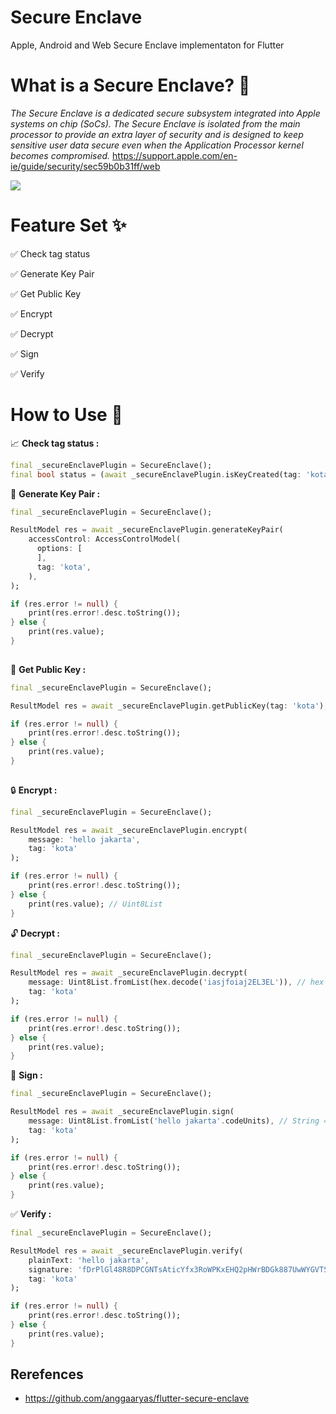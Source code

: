 # Secure Enclave

Apple, Android and Web Secure Enclave implementaton for Flutter

# What is a Secure Enclave? 👮
*The Secure Enclave is a dedicated secure subsystem integrated into Apple systems on chip (SoCs). The Secure Enclave is isolated from the main processor to provide an extra layer of security and is designed to keep sensitive user data secure even when the Application Processor kernel becomes compromised.* https://support.apple.com/en-ie/guide/security/sec59b0b31ff/web

[![](https://help.apple.com/assets/6026E7D7748ADA67B165542D/6026E7DA748ADA67B1655435/en_GB/388d8f7e1d4dd8c22d85c87ca9d01622.png)](https://help.apple.com/assets/6026E7D7748ADA67B165542D/6026E7DA748ADA67B1655435/en_GB/388d8f7e1d4dd8c22d85c87ca9d01622.png)

# Feature Set ✨

✅ Check tag status 

✅ Generate Key Pair 

✅ Get Public Key

✅ Encrypt

✅ Decrypt

✅ Sign

✅ Verify

# How to Use 🚀

📈 **Check tag status :**
```dart
final _secureEnclavePlugin = SecureEnclave();
final bool status = (await _secureEnclavePlugin.isKeyCreated(tag: 'kota')).value;
```

🔑 **Generate Key Pair :**
```dart
final _secureEnclavePlugin = SecureEnclave();

ResultModel res = await _secureEnclavePlugin.generateKeyPair(
    accessControl: AccessControlModel(
      options: [
      ],
      tag: 'kota',
    ),
);

if (res.error != null) {
	print(res.error!.desc.toString());
} else {
	print(res.value);
}
 
```

📢 **Get Public Key :**
```dart
final _secureEnclavePlugin = SecureEnclave();

ResultModel res = await _secureEnclavePlugin.getPublicKey(tag: 'kota');

if (res.error != null) {
	print(res.error!.desc.toString());
} else {
	print(res.value);
}
 
```

🔒 **Encrypt :**
```dart
final _secureEnclavePlugin = SecureEnclave();

ResultModel res = await _secureEnclavePlugin.encrypt(
    message: 'hello jakarta',
    tag: 'kota'
);

if (res.error != null) {
	print(res.error!.desc.toString());
} else {
	print(res.value); // Uint8List
}
```

🔓 **Decrypt :**
```dart
final _secureEnclavePlugin = SecureEnclave();

ResultModel res = await _secureEnclavePlugin.decrypt(
    message: Uint8List.fromList(hex.decode('iasjfoiaj2EL3EL')), // hex => Uint8List
    tag: 'kota'
);

if (res.error != null) {
	print(res.error!.desc.toString());
} else {
	print(res.value);
}
```

🔏 **Sign :**
```dart
final _secureEnclavePlugin = SecureEnclave();

ResultModel res = await _secureEnclavePlugin.sign(
    message: Uint8List.fromList('hello jakarta'.codeUnits), // String => Uint8List
    tag: 'kota'
);

if (res.error != null) {
	print(res.error!.desc.toString());
} else {
	print(res.value);
}
```

✅ **Verify :**
```dart
final _secureEnclavePlugin = SecureEnclave();

ResultModel res = await _secureEnclavePlugin.verify(
	plainText: 'hello jakarta',
    signature: 'fDrPlGl48R8DPCGNTsAticYfx3RoWPKxEHQ2pHWrBDGk887UwWYGVTSSUj6LciietChBULEs ',
    tag: 'kota'
);

if (res.error != null) {
	print(res.error!.desc.toString());
} else {
	print(res.value);
}
```

## Rerefences
- https://github.com/anggaaryas/flutter-secure-enclave
